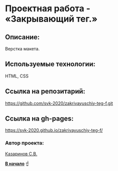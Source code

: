 # Проектная работа - «Закрывающий тег.»
<a id="anchor"></a>

## Описание:
Верстка макета.

 
## Используемые технологии:
HTML, CSS


## Ссылка на репозитарий:
https://github.com/svk-2020/zakrivayuschiy-teg-f.git

## Ссылка на gh-pages:
https://svk-2020.github.io/zakrivayuschiy-teg-f/

### Автор проекта:

[Казаринов С.В.](mailto:skazarinov@mail.ru "Написать автору")

[__В начало__](#anchor) :point_up: